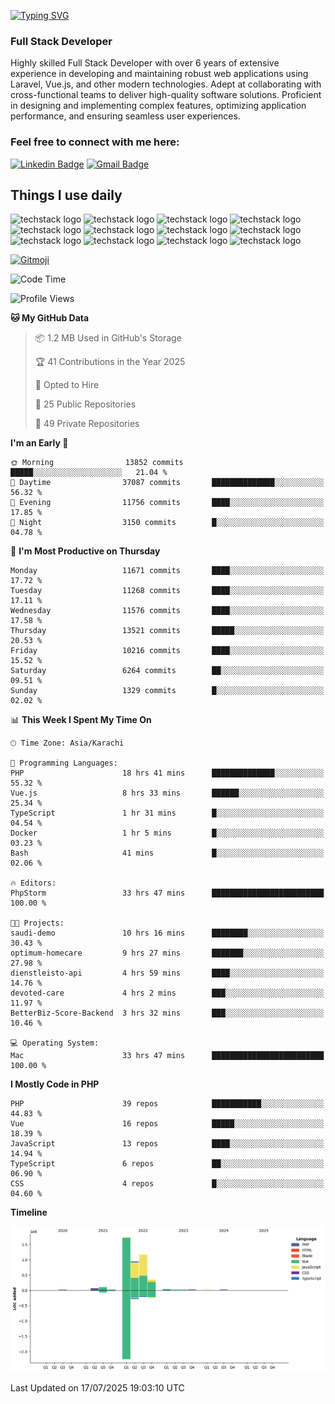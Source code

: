 [![Typing SVG](https://readme-typing-svg.demolab.com?font=Permanent+Marker&size=31&pause=1000&color=00A11F&center=true&random=false&width=435&lines=Hi+%F0%9F%91%8B%2C+I'm+Waheed+Sindhani)](https://git.io/typing-svg)
### Full Stack Developer
Highly skilled Full Stack Developer with over 6 years of extensive experience in developing and maintaining robust web applications using Laravel, Vue.js, and other modern technologies. Adept at collaborating with cross-functional teams to deliver high-quality software solutions. Proficient in designing and implementing complex features, optimizing application performance, and ensuring seamless user experiences. 

### Feel free to connect with me here:

[![Linkedin Badge](https://img.shields.io/badge/-waheedsindhani-blue?style=flat-square&logo=Linkedin&logoColor=white&link=https://www.linkedin.com/in/waheed-sindhani/)](https://www.linkedin.com/in/waheed-sindhani/)
[![Gmail Badge](https://img.shields.io/badge/-waheed.eliccs@gmail.com-c14438?style=flat-square&logo=Gmail&logoColor=white&link=mailto:waheed.eliccs@gmail.com)](mailto:waheed.eliccs@gmail.com)

## Things I use daily
![techstack logo](https://readme-components.vercel.app/api?component=logo&logo=react&text=false&animation=spin&fill=000000&svgfill=2d79c7)
![techstack logo](https://readme-components.vercel.app/api?component=logo&logo=vue.js&text=false&fill=000000&svgfill=4FC08D)
![techstack logo](https://readme-components.vercel.app/api?component=logo&logo=laravel&text=false&fill=000000&svgfill=FF2D20)
![techstack logo](https://readme-components.vercel.app/api?component=logo&logo=javascript&text=false&fill=000000&svgfill=F7DF1E)
![techstack logo](https://readme-components.vercel.app/api?component=logo&logo=mysql&text=false&fill=000000&svgfill=4479A1)
![techstack logo](https://readme-components.vercel.app/api?component=logo&logo=quasar&text=false&svgfill=050A14&fill=ffffaa&animation=spin)
![techstack logo](https://readme-components.vercel.app/api?component=logo&logo=typescript&text=false&fill=000000&svgfill=3178C6)
![techstack logo](https://readme-components.vercel.app/api?component=logo&logo=node.js&text=false&fill=000000&svgfill=5FA04E)
![techstack logo](https://readme-components.vercel.app/api?component=logo&logo=tailwindcss&text=false&fill=000000&svgfill=06B6D4)
![techstack logo](https://readme-components.vercel.app/api?component=logo&logo=docker&text=false&fill=000000&svgfill=2496ED)
![techstack logo](https://readme-components.vercel.app/api?component=logo&logo=linux&text=false&fill=000000&svgfill=FCC624)
![techstack logo](https://readme-components.vercel.app/api?component=logo&logo=amazonaws&text=false&fill=000000&svgfill=232F3E)



<!--
**Sindhani/sindhani** is a ✨ _special_ ✨ repository because its `README.md` (this file) appears on your GitHub profile.

Here are some ideas to get you started:

- 🔭 I’m currently working on ...
- 🌱 I’m currently learning ...
- 👯 I’m looking to collaborate on ...
- 🤔 I’m looking for help with ...
- 💬 Ask me about ...
- 📫 How to reach me: ...
- 😄 Pronouns: ...
- ⚡ Fun fact: ...
-->
<a href="https://gitmoji.dev">
  <img
    src="https://img.shields.io/badge/gitmoji-%20😜%20😍-FFDD67.svg?style=flat-square"
    alt="Gitmoji"
  />
</a>

<!--START_SECTION:waka-->
![Code Time](http://img.shields.io/badge/Code%20Time-1%2C066%20hrs%208%20mins-blue)

![Profile Views](http://img.shields.io/badge/Profile%20Views-0-blue)

**🐱 My GitHub Data** 

> 📦 1.2 MB Used in GitHub's Storage 
 > 
> 🏆 41 Contributions in the Year 2025
 > 
> 💼 Opted to Hire
 > 
> 📜 25 Public Repositories 
 > 
> 🔑 49 Private Repositories 
 > 
**I'm an Early 🐤** 

```text
🌞 Morning                13852 commits       █████░░░░░░░░░░░░░░░░░░░░   21.04 % 
🌆 Daytime                37087 commits       ██████████████░░░░░░░░░░░   56.32 % 
🌃 Evening                11756 commits       ████░░░░░░░░░░░░░░░░░░░░░   17.85 % 
🌙 Night                  3150 commits        █░░░░░░░░░░░░░░░░░░░░░░░░   04.78 % 
```
📅 **I'm Most Productive on Thursday** 

```text
Monday                   11671 commits       ████░░░░░░░░░░░░░░░░░░░░░   17.72 % 
Tuesday                  11268 commits       ████░░░░░░░░░░░░░░░░░░░░░   17.11 % 
Wednesday                11576 commits       ████░░░░░░░░░░░░░░░░░░░░░   17.58 % 
Thursday                 13521 commits       █████░░░░░░░░░░░░░░░░░░░░   20.53 % 
Friday                   10216 commits       ████░░░░░░░░░░░░░░░░░░░░░   15.52 % 
Saturday                 6264 commits        ██░░░░░░░░░░░░░░░░░░░░░░░   09.51 % 
Sunday                   1329 commits        █░░░░░░░░░░░░░░░░░░░░░░░░   02.02 % 
```


📊 **This Week I Spent My Time On** 

```text
🕑︎ Time Zone: Asia/Karachi

💬 Programming Languages: 
PHP                      18 hrs 41 mins      ██████████████░░░░░░░░░░░   55.32 % 
Vue.js                   8 hrs 33 mins       ██████░░░░░░░░░░░░░░░░░░░   25.34 % 
TypeScript               1 hr 31 mins        █░░░░░░░░░░░░░░░░░░░░░░░░   04.54 % 
Docker                   1 hr 5 mins         █░░░░░░░░░░░░░░░░░░░░░░░░   03.23 % 
Bash                     41 mins             █░░░░░░░░░░░░░░░░░░░░░░░░   02.06 % 

🔥 Editors: 
PhpStorm                 33 hrs 47 mins      █████████████████████████   100.00 % 

🐱‍💻 Projects: 
saudi-demo               10 hrs 16 mins      ████████░░░░░░░░░░░░░░░░░   30.43 % 
optimum-homecare         9 hrs 27 mins       ███████░░░░░░░░░░░░░░░░░░   27.98 % 
dienstleisto-api         4 hrs 59 mins       ████░░░░░░░░░░░░░░░░░░░░░   14.76 % 
devoted-care             4 hrs 2 mins        ███░░░░░░░░░░░░░░░░░░░░░░   11.97 % 
BetterBiz-Score-Backend  3 hrs 32 mins       ███░░░░░░░░░░░░░░░░░░░░░░   10.46 % 

💻 Operating System: 
Mac                      33 hrs 47 mins      █████████████████████████   100.00 % 
```

**I Mostly Code in PHP** 

```text
PHP                      39 repos            ███████████░░░░░░░░░░░░░░   44.83 % 
Vue                      16 repos            █████░░░░░░░░░░░░░░░░░░░░   18.39 % 
JavaScript               13 repos            ████░░░░░░░░░░░░░░░░░░░░░   14.94 % 
TypeScript               6 repos             ██░░░░░░░░░░░░░░░░░░░░░░░   06.90 % 
CSS                      4 repos             █░░░░░░░░░░░░░░░░░░░░░░░░   04.60 % 
```



**Timeline**

![Lines of Code chart](https://raw.githubusercontent.com/Sindhani/Sindhani/main/assets/bar_graph.png)


 Last Updated on 17/07/2025 19:03:10 UTC
<!--END_SECTION:waka-->
